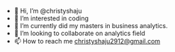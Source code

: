 - 👋 Hi, I’m @christyshaju
- 👀 I’m interested in coding
- 🌱 I’m currently did my masters in business analytics.
- 💞️ I’m looking to collaborate on analytics field
- 📫 How to reach me christyshaju2912@gmail.com


<!---
christyshaju/christyshaju is a ✨ special ✨ repository because its `README.md` (this file) appears on your GitHub profile.
You can click the Preview link to take a look at your changes.
--->
